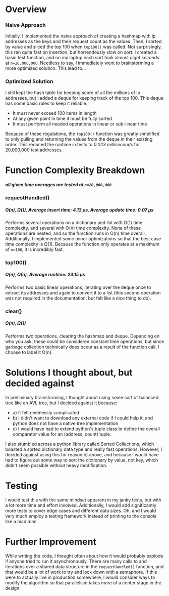 # Overview

### Naive Approach
Initially, I implemented the naive approach of creating a hashmap with ip addresses as the keys and their request count as the values. Then, I sorted by value and sliced the top 100 when `top100()` was called. Not surprisingly, this ran quite fast on insertion, but horrendously slow on sort. I created a basic test function, and on my laptop each sort took almost *eight seconds* at `n=20,000,000`. Needless to say, I immediately went to brainstorming a more optimized solution. This lead to...

### Optimized Solution
I still kept the hash table for keeping score of all the millions of ip addresses, but I added a deque for keeping track of the top 100. This deque has some basic rules to keep it reliable: 

* It must never exceed 100 items in length
* At any given point in time it must be fully sorted 
* It must perform all needed operations in linear or sub-linear time

Because of these regulations, the `top100()` function was greatly simplified to only pulling and returning the values from the deque in their existing order. This reduced the runtime in tests to *0.023 milliseconds* for 20,000,000 test addresses. 

# Function Complexity Breakdown
##### *all given time averages are tested at `n=20,000,000`*
### requestHandled()
##### O(n), Ω(1), Average insert time: 4.13 μs, Average update time: 0.07 μs
Performs several operations on a dictionary and list with O(1) time complexity, and several with O(n) time complexity. None of these operations are nested, and so the function runs in O(n) time overall. Additionally, I implemented some minor optimizations so that the best case time complexity is Ω(1). Because the function only operates at a maximum of `n=100`, it is incredibly fast. 

### top100()
##### O(n), Ω(n), Average runtime: 23.15 μs
Performs two basic linear operations, iterating over the deque once to extract its addresses and again to convert it to a list (this second operation was not required in the documentation, but felt like a nice thing to do).

### clear()
##### O(n), Ω(1)
Performs two operations, clearing the hashmap and deque. Depending on who you ask, these could be considered constant time operations, but since garbage collection technically does occur as a result of the function call, I choose to label it O(n).

# Solutions I thought about, but decided against
In preliminary brainstorming, I thought about using some sort of balanced tree like an AVL tree, but I decided against it because: 
* a) It felt needlessly complicated
* b) I didn't want to download any external code if I could help it, and python does not have a native tree implementation
* c) I would have had to extend python's tuple class to define the overall comparator value for an (address, count) tuple. 

I also stumbled across a python library called Sorted Collections, which boasted a sorted dictionary data type and really fast operations. However, I decided against using this for reason b) above, and because I would have had to figure out some way to sort the dictionary by value, not key, which didn't seem possible without heavy modification. 

# Testing
I would test this with the same mindset apparent in my janky tests, but with a lot more time and effort involved. Additionally, I would add significantly more tests to cover edge cases and different data sizes. Oh, and I would very much employ a testing framework instead of printing to the console like a mad man. 

# Further Improvement
While writing the code, I thought often about how it would probably explode if anyone tried to run it asynchronously. There are many calls to and iterations over a shared data structure in the `requestHandled()` function, and that would be a lot of work to try and lock down with a semaphore. If this were to actually live in production somewhere, I would consider ways to modify the algorithm so that parallelism takes more of a center stage in the design.